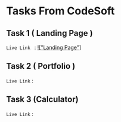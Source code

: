 # Tasks From CodeSoft
## Task 1 ( Landing Page ) 
`Live Link ` : [!["Landing Page"]](https://fab-c14.github.io/landingpage/)
## Task 2 ( Portfolio )
`Live Link` : 
## Task 3  (Calculator)
`Live Link` : 
